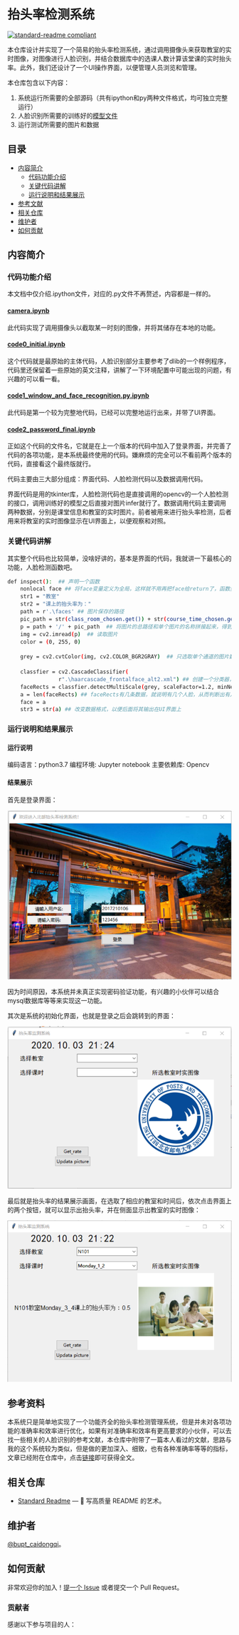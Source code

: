 # 抬头率检测系统

[![standard-readme compliant](https://img.shields.io/badge/readme%20style-standard-brightgreen.svg?style=flat-square)](https://github.com/RichardLitt/standard-readme)

本仓库设计并实现了一个简易的抬头率检测系统，通过调用摄像头来获取教室的实时图像，对图像进行人脸识别，并结合数据库中的选课人数计算该堂课的实时抬头率。此外，我们还设计了一个UI操作界面，以便管理人员浏览和管理。

本仓库包含以下内容：

1. 系统运行所需要的全部源码（共有ipython和py两种文件格式，均可独立完整运行）
2. 人脸识别所需要的训练好的[模型文件](./haarcascade_frontalface_alt2.xml)
3. 运行测试所需要的图片和数据

## 目录

- [内容简介](#内容简介)
	- [代码功能介绍](#代码功能介绍)
	- [关键代码讲解](#关键代码讲解)
  - [运行说明和结果展示](#)
- [参考文献](#参考文献)
- [相关仓库](#相关仓库)
- [维护者](#维护者)
- [如何贡献](#如何贡献)

## 内容简介
### 代码功能介绍
本文档中仅介绍.ipython文件，对应的.py文件不再赘述，内容都是一样的。

#### [camera.ipynb](./camera.ipynb)
此代码实现了调用摄像头以截取某一时刻的图像，并将其储存在本地的功能。

#### [code0_initial.ipynb](./code0_initial.ipynb)
这个代码就是最原始的主体代码，人脸识别部分主要参考了dlib的一个样例程序，代码里还保留着一些原始的英文注释，讲解了一下环境配置中可能出现的问题，有兴趣的可以看一看。

#### [code1_window_and_face_recognition.py.ipynb](./code1_window_and_face_recognition.py.ipynb)
此代码是第一个较为完整地代码，已经可以完整地运行出来，并带了UI界面。

#### [code2_password_final.ipynb](./code2_password_final.ipynb)
正如这个代码的文件名，它就是在上一个版本的代码中加入了登录界面，并完善了代码的各项功能，是本系统最终使用的代码。嫌麻烦的完全可以不看前两个版本的代码，直接看这个最终版就行。

代码主要由三大部分组成：界面代码、人脸检测代码以及数据调用代码。

界面代码是用的tkinter库，人脸检测代码也是直接调用的opencv的一个人脸检测的接口，调用训练好的模型之后直接对图片infer就行了。数据调用代码主要调用两种数据，分别是课堂信息和教室的实时图片。前者被用来进行抬头率检测，后者用来将教室的实时图像显示在UI界面上，以便观察和对照。

### 关键代码讲解
其实整个代码也比较简单，没啥好讲的，基本是界面的代码，我就讲一下最核心的功能，人脸检测函数吧。
```sh
def inspect():  ## 声明一个函数
    nonlocal face ## 将face变量定义为全局，这样就不用再把face给return了，函数里跑出的face值，函数外也能获得，可以保证face值得实时性
    str1 = "教室"
    str2 = "课上的抬头率为："
    path = r'.\faces' ## 图片保存的路径
    pic_path = str(class_room_chosen.get()) + str(course_time_chosen.get()) + '.jpg' ## 根据选择的教室和时间获取相应图片的名称 （图片的名称是需要按一定的规则来命名的，否则会报错）
    p = path + '/' + pic_path  ## 将图片的总路径和单个图片的名称拼接起来，得到单个图片的路径
    img = cv2.imread(p)  ## 读取图片
    color = (0, 255, 0)  

    grey = cv2.cvtColor(img, cv2.COLOR_BGR2GRAY)  ## 只选取单个通道的图片数据进行处理，就是把彩图变成灰度图

    classfier = cv2.CascadeClassifier(
                r".\haarcascade_frontalface_alt2.xml") ## 创建一个分类器，这个分类器是已经训练好的，调用了一个已经训练好的模型文件
    faceRects = classfier.detectMultiScale(grey, scaleFactor=1.2, minNeighbors=3, minSize=(32, 32)) ## 通过分类器对图像进行人脸识别
    a = len(faceRects) ## faceRects有几条数据，就说明有几个人脸，从而判断出有几个人抬头了
    face = a
    str3 = str(a) ## 改变数据格式，以便后面将其输出在UI界面上
```
### 运行说明和结果展示

#### 运行说明
编码语言：python3.7
编程环境: Jupyter notebook
主要依赖库: Opencv

#### 结果展示

首先是登录界面：

![登录界面](./sample1.png)

因为时间原因，本系统并未真正实现密码验证功能，有兴趣的小伙伴可以结合mysql数据库等等来实现这一功能。

其次是系统的初始化界面，也就是登录之后会跳转到的界面：

![初始化界面](./sample2.png)

最后就是抬头率的结果展示画面，在选取了相应的教室和时间后，依次点击界面上的两个按钮，就可以显示出抬头率，并在侧面显示出教室的实时图像：

![展示界面](./sample3.png)

## 参考资料
本系统只是简单地实现了一个功能齐全的抬头率检测管理系统，但是并未对各项功能的准确率和效率进行优化，如果有对准确率和效率有更高要求的小伙伴，可以去找一些相关的人脸识别的参考文献，本仓库中附带了一篇本人看过的文献，思路与我的这个系统较为类似，但是做的更加深入、细致，也有各种准确率等等的指标，文章已经附在仓库中，点击[链接](./reference/面向大学课堂的抬头率检测系统的研究与实现_张杰.caj)即可获得全文。


## 相关仓库

- [Standard Readme](https://github.com/RichardLitt/standard-readme) — 💌 写高质量 README 的艺术。

## 维护者

[@bupt_caidongqi](https://github.com/caidongqi)。

## 如何贡献

非常欢迎你的加入！[提一个 Issue](https://github.com/caidongqi/Industrial-Applet/issues/new) 或者提交一个 Pull Request。


### 贡献者

感谢以下参与项目的人：

